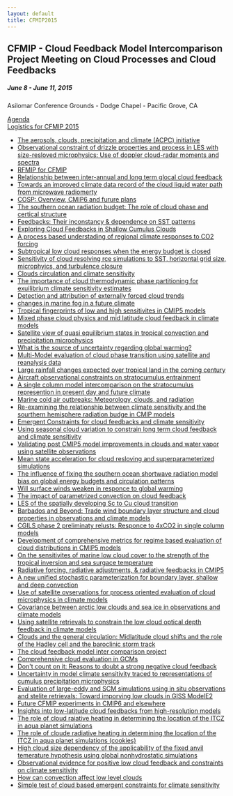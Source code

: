 ```yaml
---
layout: default
title: CFMIP2015
---
```


<h2>CFMIP - Cloud Feedback Model Intercomparison Project Meeting on Cloud Processes and Cloud Feedbacks</h2>
<h5>June 8 - June 11, 2015</h5>
<p>Asilomar Conference Grounds - Dodge Chapel - Pacific Grove, CA</p>
<p>
<a href="Data/media/2015/CFMIP-Agenda-06-08-20153.pdf">Agenda</a> <br/>
<a href="Data/media/2015/cfmip2015.logistics.pdf">Logistics for CFMIP 2015</a>
</p>

* <a href="Data/media/2015/2015-CFMIP-Fridlind-ACPC.pdf">The aerosols, clouds, precipitation and climate (ACPC) initiative</a>
* <a href="Data/media/2015/2015-CFMIP-Fridlind-CAPMBL.pdf">Observational constraint of drizzle properties and process in LES with size-resloved microphysics: Use of doppler cloud-radar moments and spectra</a>
* <a href="Data/media/2015/20150611-RFMIP-for-CFMIP.pdf">RFMIP for CFMIP</a>
* <a href="Data/media/2015/201506_cz.pdf">Relationship between inter-annual and long term glocal cloud feedback</a>
* <a href="Data/media/2015/2015_06_Lebsock_CFMIP.pdf">Towards an improved climate data record of the cloud liquid water path from microwave radiomerty</a>
* <a href="Data/media/2015/ABodas_COSP_20150611.pdf">COSP: Overview, CMIP6 and furure plans</a>
* <a href="Data/media/2015/ABodas_SOcean_20150609.pdf">The southern ocean radiation budget: The role of cloud phase and certical structure</a>
* <a href="Data/media/2015/Andrews_CFMIP_June2015-final.pdf">Feedbacks: Their inconstancy & dependence on SST patterns</a>
* <a href="Data/media/2015/Blossey_CFMIP_Monterey_Final.pdf">Exploring Cloud Feedbacks in Shallow Cumulus Clouds</a>
* <a href="Data/media/2015/CFMIP Meeting Skinner.pdf">A process based understading of regional climate responses to CO2 forcing</a>
* <a href="Data/media/2015/CFMIP-Tan_Zhihong.pdf">Subtropical low cloud responses when the energy budget is closed</a>
* <a href="Data/media/2015/CFMIP_Asilomar_2015.pdf">Sensitivity of cloud resolving rce simulations to SST, horizontal grid size, microphyics, and turbulence closure</a>
* <a href="Data/media/2015/CFMIP_GC_introduction_20150611.pdf">Clouds circulation and climate sensitivity</a>
* <a href="Data/media/2015/CFMIP_IvyTan.pdf">The importance of cloud thermodynamic phase partitioning for exuilibrium climate sensitivity estimates</a>
* <a href="Data/media/2015/CFMIP_Marvel.pdf">Detection and attribution of externally forced cloud trends</a>
* <a href="Data/media/2015/CFMIP_Monterey_20150609 kawai.pdf">changes in marine fog in a future climate</a>
* <a href="Data/media/2015/CFMIP_geoffroy_2015.pdf">Tropical fingerprints of low and high sensitivites in CMIP5 models</a>
* <a href="Data/media/2015/CFMIP_mccoy.pdf">Mixed phase cloud physics and mid latitude cloud feedback in climate models</a>
* <a href="Data/media/2015/CMQE_Matsui_2015_15min.pdf">Satellite view of quasi equilibrium states in tropical convection and precipitation microphysics</a>
* <a href="Data/media/2015/Caldwellv4.pdf">What is the source of uncertainty regarding global warming?</a>
* <a href="Data/media/2015/Cesana_CFMIP_Monterey.pdf">Multi-Model evaluation of cloud phase transition using satellite and reanalysis data</a>
* <a href="Data/media/2015/ChadwickCFMIP2015.pdf">Large rainfall changes expected over tropical land in the coming century</a>
* <a href="Data/media/2015/Chuang-POST-Tues-1530.pdf">Aircraft observational constraints on stratocumulus entrainment</a>
* <a href="Data/media/2015/DalGesso_intercomparison.pdf">A single column model intercomparison on the stratocumulus represention in present day and future climate</a>
* <a href="Data/media/2015/Fletcher_CFMIP_MCAOs.pdf">Marine cold air outbreaks: Meteorology, clouds, and radiation</a>
* <a href="Data/media/2015/Grise_CFMIP.pdf">Re-examining the relationship between climate sensitivity and the sourthern hemisphere radiation budge in CMIP models</a>
* <a href="Data/media/2015/Hall_CFMIP_Monterey_2015.pdf">Emergent Constraints for cloud feedbacks and climate sensitivity</a>
* <a href="Data/media/2015/HuiSu_CFMIP2015_final.pdf">Using seasonal cloud variation to constrain long term cloud feedback and climate sensitivity</a>
* <a href="Data/media/2015/Jiang_CFMIP.pdf">Validating post CMIP5 model improvements in clouds and water vapor using satellite observations</a>
* <a href="Data/media/2015/Jones_CFMIP_10Jun2015.pdf">Mean state acceleration for cloud resloving and superparameterized simulations</a>
* <a href="Data/media/2015/Kay_CFMIP_2015_topost.pdf">The influence of fixing the southern ocean shortwave radiation model bias on global energy budgets and circulation patterns</a>
* <a href="Data/media/2015/Ma_Sfc_CFMIP.pdf">Will surface winds weaken in responce to global warming</a>
* <a href="Data/media/2015/MarkWebbSpookieCFMIP2015_nosupp.pdf">The impact of parametrized convection on cloud feedback</a>
* <a href="Data/media/2015/Matheou_IT.2015.CFMIP.pdf">LES of the spatially developing Sc to Cu cloud transition</a>
* <a href="Data/media/2015/Medeiros_CFMIP2015_Barbados.pdf">Barbados and Beyond: Trade wind boundary layer structure and cloud properties in observations and climate models</a>
* <a href="Data/media/2015/Medeiros_CFMIP2015_CGILS2.pdf">CGILS phase 2 preliminaty relusts: Responce to 4xCO2 in single column models</a>
* <a href="Data/media/2015/Oreopoulos_Jin_42bin_oral.pdf">Development of comprehensive metrics for regime based evaluation of cloud distributions in CMIP5 models</a>
* <a href="Data/media/2015/Qu_cloud_feedback_meeting_2015_final.pdf">On the sensitivites of marine low cloud cover to the strength of the tropical inversion and sea surgace temperature</a>
* <a href="Data/media/2015/Soden CFMIP June 2015.pdf">Radiative forcing, radiative adjustments, & radiative feedbacks in CMIP5</a>
* <a href="Data/media/2015/SuseljCFMIP2015.pdf">A new unified stochastic parameterization for boundary layer, shallow and deep convection</a>
* <a href="Data/media/2015/Suzuki_CFMIP_2015.pdf">Use of satellite ovservations for process oriented evaluation of cloud microphysics in climate models</a>
* <a href="Data/media/2015/TaylorCFMIPJune2015v2.pdf">Covariance between arctic low clouds and sea ice in observations and climate models</a>
* <a href="Data/media/2015/Terai_CFMIP_talk_June2015.pdf">Using satellite retrievals to constrain the low cloud optical depth feedback in climate models</a>
* <a href="Data/media/2015/TselioudisCFMIP15.pdf">Clouds and the general circulation: Midlatitude cloud shifts and the role of the Hadley cell and the baroclinic storm track</a>
* <a href="Data/media/2015/Webb_CFMIP_Update_2015_nosupp.pdf">The cloud feedback model inter comparison project</a>
* <a href="Data/media/2015/Williams_CFMIP_080615.pdf">Comprehensive cloud evaluation in GCMs</a>
* <a href="Data/media/2015/Zelinka_CFMIP2015_share.pdf">Don't count on it: Reasons to doubt a strong negative cloud feedback</a>
* <a href="Data/media/2015/Zhao_CFMIP_2015.pdf">Uncertainty in model climate sensitivity traced to representations of cumulus precipitation microphysics</a>
* <a href="Data/media/2015/ackerman_cfmip2015.pdf">Evaluation of large-eddy and SCM simulations using in situ observations and stelite retrievals: Toward imporving low clouds in GISS ModelE2</a>
* <a href="Data/media/2015/cfmip3_experiments_monterey_nosupp.pdf">Future CFMIP experiments in CMIP6 and elsewhere</a>
* <a href="Data/media/2015/cldfeed-HiResModels-Bretherton.pdf">Insights into low-latitude cloud feedbacks from high-resolution models</a>
* <a href="Data/media/2015/harrop_cfmip_slides.pdf">The role of cloud raiative heating in determining the location of the ITCZ in aqua planet simulations</a>
* <a href="Data/media/2015/harrop_cookie_itcz.pdf">The role of cloude radiative heating in determining the location of the ITCZ in aqua planet simulations (cookies)</a>
* <a href="Data/media/2015/noda_CFMIP.pdf">High cloud size dependency of the applicability of the fixed anvil temerature hypothesis using global nonhydrostatic simulations</a>
* <a href="Data/media/2015/oral_Brient.pdf">Observational evidence for positive low cloud feedback and constraints on climate sensitivity</a>
* <a href="Data/media/2015/talk_CFMIP2015_jvial_final.pdf">How can convection affect low level clouds</a>
* <a href="Data/media/2015/wagman_CFMIP_2015.pdf">Simple test of cloud based emergent constraints for climate sensitivity</a>
